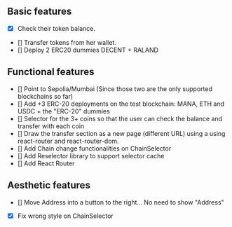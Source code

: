 ## Basic features
- [x] Check their token balance.
- [] Transfer tokens from her wallet.
- [] Deploy 2 ERC20 dummies DECENT + RALAND

## Functional features
- [] Point to Sepolia/Mumbai (Since those two are the only supported blockchains so far)
- [] Add +3 ERC-20 deployments on the test blockchain: MANA, ETH and USDC + the "ERC-20" dummies
- [] Selector for the 3+ coins so that the user can check the balance and transfer with each coin
- [] Draw the transfer section as a new page (different URL) using a using react-router and react-router-dom.
- [] Add Chain change functionalities on ChainSelector
- [] Add Reselector library to support selector cache
- [] Add React Router

## Aesthetic features
- [] Move Address into a button to the right... No need to show "Address"
- [x] Fix wrong style on ChainSelector